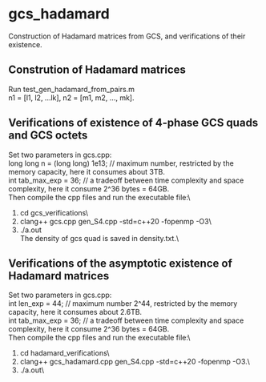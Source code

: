 # gcs_hadamard
Construction of Hadamard matrices from GCS, and verifications of their existence.
## Constrution of Hadamard matrices
Run test_gen_hadamard_from_pairs.m\
n1 = [l1, l2, ...lk], n2 = [m1, m2, ..., mk].

## Verifications of existence of 4-phase GCS quads and GCS octets
Set two parameters in gcs.cpp: \
long long n = (long long) 1e13; // maximum number, restricted by the memory capacity, here it consumes about 3TB.\
int tab_max_exp = 36; // a tradeoff between time complexity and space complexity, here it consume 2^36 bytes = 64GB.\
Then compile the cpp files and run the executable file:\
1. cd gcs_verifications\
2. clang++ gcs.cpp gen_S4.cpp -std=c++20 -fopenmp -O3\
3. ./a.out\
The density of gcs quad is saved in density.txt.\

## Verifications of the asymptotic existence of Hadamard matrices
Set two parameters in gcs.cpp: \
int len_exp = 44; // maximum number 2^44, restricted by the memory capacity, here it consumes about 2.6TB.\
int tab_max_exp = 36; // a tradeoff between time complexity and space complexity, here it consume 2^36 bytes = 64GB.\
Then compile the cpp files and run the executable file:\
1. cd hadamard_verifications\
2. clang++ gcs_hadamard.cpp gen_S4.cpp -std=c++20 -fopenmp -O3.\
3. ./a.out\

